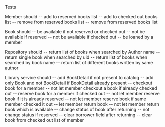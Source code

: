 Tests

Member should
-- add to reserved books list
-- add to checked out books list
-- remove from reserved books list
-- remove from reserved books list

Book should
-- be available if not reserved or checked out
-- not be available if reserved
-- not be available if checked out
-- be loaned by a member


Repository should
-- return list of books when searched by Author name
-- return single book when searched by uid
-- return list of books when searched by book name
-- return list of different books written by same author


Library service should
-- add BookDetail if not present to catalog
-- add only Book and not BookDetail if BookDetail already present
-- checkout book for a member
-- not let member checkout a book if already checked out
-- reserve book for a member if checked out
-- not let member reserve book if it is already reserved
-- not let member reserve book if same member checked it out
-- let member return book
-- not let member return book which is available
-- change status of book after returning
-- not change status if reserved
-- clear borrower field after returning
-- clear book from checked out list of member